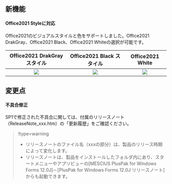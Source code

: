 ## 新機能

#### Office2021 Styleに対応

Office2021のビジュアルスタイルと色をサポートしました。Office2021 DrakGray、Office2021 Black、Office2021 Whiteの選択が可能です。

| Office2021 DrakGray スタイル | Office2021 Black スタイル | Office2021 White |
| :----------------------: | :-------------------: | :--------------: |
| ![](/DOCUMENT_SITE_LINK_PREFIX_HERE/document-site-files/images/06fadbb1-c461-433a-b385-ae4966e56069/images/style_office2021drakgray.png) | ![](/DOCUMENT_SITE_LINK_PREFIX_HERE/document-site-files/images/06fadbb1-c461-433a-b385-ae4966e56069/images/style_office2021black.png) | ![](/DOCUMENT_SITE_LINK_PREFIX_HERE/document-site-files/images/06fadbb1-c461-433a-b385-ae4966e56069/images/style_office2021white.png) |

## 変更点

#### 不具合修正

SP1で修正された不具合に関しては、付属のリリースノート（ReleaseNote\_xxx.htm）の「更新履歴」をご確認ください。

> !type=warning
>
> * リリースノートのファイル名（xxxの部分）は、製品のリリース時期によって変化します。
> * リリースノートは、製品をインストールしたフォルダ内にあり、スタートメニューやアプリビューの[MESCIUS PlusPak for Windows Forms 12.0J]－[PlusPak for Windows Forms 12.0J リリースノート]からも起動できます。